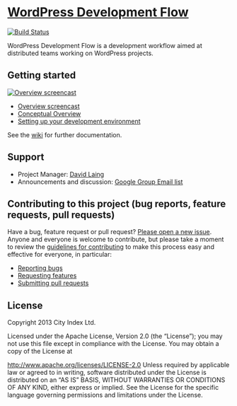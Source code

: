 # [WordPress Development Flow](http://#)

[![Build Status](http://ci.labs.cityindex.com:8080/job/wordpress-development-flow/badge/icon)](http://ci.labs.cityindex.com:8080/job/wordpress-development-flow/)

WordPress Development Flow is a development workflow aimed at distributed teams working on WordPress projects.

## Getting started
[![Overview screencast](https://f.cloud.github.com/assets/227505/414448/6e30a4aa-ac18-11e2-8429-bce2babff4bb.png)](https://cityindex.viewscreencasts.com/22c637e286ada3dc1eb3088ded59a865)

* [Overview screencast](https://cityindex.viewscreencasts.com/22c637e286ada3dc1eb3088ded59a865)
* [Conceptual Overview](https://github.com/cityindex/wordpress-development-flow/wiki/Conceptual-Overview)
* [Setting up your development environment](https://github.com/cityindex/wordpress-development-flow/wiki/Setting-up-your-dev-environment)

See the [wiki](https://github.com/cityindex/wordpress-development-flow/wiki) for further documentation.

## Support

* Project Manager: [David Laing](http://github.com/mrdavidlaing)
* Announcements and discussion: [Google Group Email list](https://groups.google.com/forum/?fromgroups#!forum/wordpress-development-flow)

## Contributing to this project (bug reports, feature requests, pull requests)

Have a bug, feature request or pull request? [Please open a new issue](https://github.com/cityindex/pressupbox-development-boilerplate/issues).
Anyone and everyone is welcome to contribute, but please take a moment to
review the [guidelines for contributing](CONTRIBUTING.md) to make this process
easy and effective for everyone, in particular:

* [Reporting bugs](CONTRIBUTING.md#reporting-bugs)
* [Requesting features](CONTRIBUTING.md#requesting-features)
* [Submitting pull requests](CONTRIBUTING.md#submitting-pull-requests)

## License

Copyright 2013 City Index Ltd.

Licensed under the Apache License, Version 2.0 (the “License”); you may not use this file except in
compliance with the License. You may obtain a copy of the License at

http://www.apache.org/licenses/LICENSE-2.0
Unless required by applicable law or agreed to in writing, software distributed under the License is
distributed on an “AS IS” BASIS, WITHOUT WARRANTIES OR CONDITIONS OF ANY KIND, either express or
implied. See the License for the specific language governing permissions and limitations under the
License.

